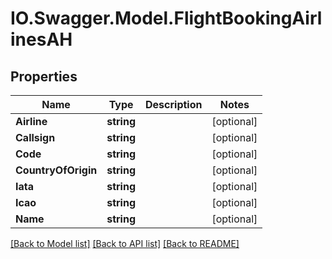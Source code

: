 # IO.Swagger.Model.FlightBookingAirlinesAH
## Properties

Name | Type | Description | Notes
------------ | ------------- | ------------- | -------------
**Airline** | **string** |  | [optional] 
**Callsign** | **string** |  | [optional] 
**Code** | **string** |  | [optional] 
**CountryOfOrigin** | **string** |  | [optional] 
**Iata** | **string** |  | [optional] 
**Icao** | **string** |  | [optional] 
**Name** | **string** |  | [optional] 

[[Back to Model list]](../README.md#documentation-for-models) [[Back to API list]](../README.md#documentation-for-api-endpoints) [[Back to README]](../README.md)

